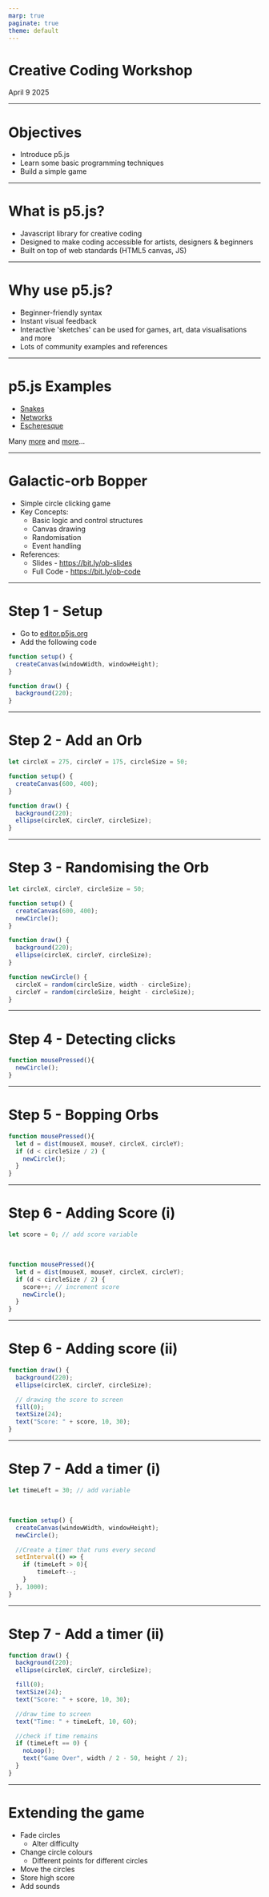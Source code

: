 ```yaml
---
marp: true
paginate: true
theme: default
---
```


# Creative Coding Workshop
April 9 2025

---

# Objectives

- Introduce p5.js
- Learn some basic programming techniques
- Build a simple game

---
# What is p5.js?
- Javascript library for creative coding
- Designed to make coding accessible for artists, designers & beginners
- Built on top of web standards (HTML5 canvas, JS)

<!--
Before we dive in, let me give you a quick intro to what p5.js is.

It's a JavaScript library built for creative coding — meaning it's designed to help you make interactive visuals, art, games, and more.

What's cool is it's built to be accessible to everyone, not just experienced coders. Artists, designers, beginners — all can pick it up quickly.

Plus, it's all web-based, so everything you make runs right in your browser.
-->

---
# Why use p5.js?

- Beginner-friendly syntax
- Instant visual feedback
- Interactive 'sketches' can be used for games, art, data visualisations and more
- Lots of community examples and references

<!--
So why use p5.js in a workshop like this?

It’s very beginner-friendly — no complicated setup, and the syntax is simple.

You get instant visual results, which is perfect for learning and experimenting.

It’s great for building games, generative art, and even visualizations.

Plus, there’s a huge community and lots of example projects to get inspired by.
-->

---
# p5.js Examples
- [Snakes](https://openprocessing.org/sketch/469866)
- [Networks](https://openprocessing.org/sketch/111878)
- [Escheresque](https://openprocessing.org/sketch/1223047)

Many [more](https://openprocessing.org/browse) and [more](https://p5js.org/examples/)...

---
# Galactic-orb Bopper

- Simple circle clicking game
- Key Concepts:
    - Basic logic and control structures
    - Canvas drawing
    - Randomisation
    - Event handling
- References: 
    - Slides - https://bit.ly/ob-slides
    - Full Code - https://bit.ly/ob-code

---
# Step 1 - Setup

- Go to [editor.p5js.org](https://editor.p5js.org/)
- Add the following code
```javascript
function setup() {
  createCanvas(windowWidth, windowHeight);
}

function draw() {
  background(220);
}
```
<!--
- Go to editor and give brief overview
- Explain setup and draw
- Demo changing background color
-->
---

# Step 2 - Add an Orb

```javascript
let circleX = 275, circleY = 175, circleSize = 50;

function setup() {
  createCanvas(600, 400);
}

function draw() {
  background(220);
  ellipse(circleX, circleY, circleSize);
}
```

<!--
Introduce variables
Introduce basic drawing - e.g. ellipse
-->

---

# Step 3 - Randomising the Orb

```javascript
let circleX, circleY, circleSize = 50;

function setup() {
  createCanvas(600, 400);
  newCircle();
}

function draw() {
  background(220);
  ellipse(circleX, circleY, circleSize);
}

function newCircle() {
  circleX = random(circleSize, width - circleSize);
  circleY = random(circleSize, height - circleSize);
}
```
<!--
- Introduce random and explain how it works
-->
---


# Step 4 - Detecting clicks

```javascript
function mousePressed(){
  newCircle();
}
```
<!--
Explain mousePressed is an in built function that listens for events on our behalf
-->
---

# Step 5 - Bopping Orbs

```javascript
function mousePressed(){
  let d = dist(mouseX, mouseY, circleX, circleY);
  if (d < circleSize / 2) {
    newCircle();
  }
}
```

<!--
dist(mouseX, mouseY, circleX, circleY) calculates the distance between the mouse pointer (mouseX, mouseY) and the center of the circle (circleX, circleY).

If the distance is less than the radius of the circle, the mousePressed() function recognizes that the circle has been clicked
-->

---
# Step 6 - Adding Score (i)

```javascript
let score = 0; // add score variable
```
<br />

```javascript
function mousePressed(){
  let d = dist(mouseX, mouseY, circleX, circleY);
  if (d < circleSize / 2) {
    score++; // increment score
    newCircle();
  }
}
```

<!--
add the variable and increment in mousePressed
-->

---
# Step 6 - Adding score (ii)

```javascript
function draw() {
  background(220);
  ellipse(circleX, circleY, circleSize);

  // drawing the score to screen
  fill(0);
  textSize(24);
  text("Score: " + score, 10, 30);
}
```

<!--
Draw text to screen

Ask students why the circles are now black?
-->
---
# Step 7 - Add a timer (i)

```javascript
let timeLeft = 30; // add variable
```

<br />

```javascript
function setup() {
  createCanvas(windowWidth, windowHeight);
  newCircle();

  //Create a timer that runs every second
  setInterval(() => {
    if (timeLeft > 0){
        timeLeft--;
    } 
  }, 1000);
}
```
<!--
Add time variable

Implement setInterval
-->
---
# Step 7 - Add a timer (ii)

```javascript
function draw() {
  background(220);
  ellipse(circleX, circleY, circleSize);

  fill(0);
  textSize(24);
  text("Score: " + score, 10, 30);

  //draw time to screen
  text("Time: " + timeLeft, 10, 60);

  //check if time remains
  if (timeLeft == 0) {
    noLoop();
    text("Game Over", width / 2 - 50, height / 2);
  }
}
```
---
# Extending the game

- Fade circles
    - Alter difficulty
- Change circle colours
    - Different points for different circles
- Move the circles
- Store high score
- Add sounds
